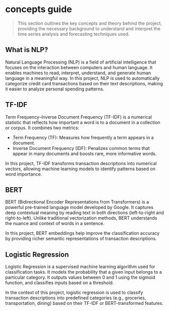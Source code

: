 
# concepts guide
> This section outlines the key concepts and theory behind the project, providing the necessary background to understand and interpret the time series analysis and forecasting techniques used.

## What is NLP?

Natural Language Processing (NLP) is a field of artificial intelligence that focuses on the interaction between computers and human language. It enables machines to read, interpret, understand, and generate human language in a meaningful way. In this project, NLP is used to automatically categorize credit card transactions based on their text descriptions, making it easier to analyze personal spending patterns.

## TF-IDF

Term Frequency–Inverse Document Frequency (TF-IDF) is a numerical statistic that reflects how important a word is to a document in a collection or corpus. It combines two metrics:

- Term Frequency (TF): Measures how frequently a term appears in a document.
- Inverse Document Frequency (IDF): Penalizes common terms that appear in many documents and boosts rare, more informative words.
  
In this project, TF-IDF transforms transaction descriptions into numerical vectors, allowing machine learning models to identify patterns based on word importance.

## BERT

BERT (Bidirectional Encoder Representations from Transformers) is a powerful pre-trained language model developed by Google. It captures deep contextual meaning by reading text in both directions (left-to-right and right-to-left). Unlike traditional vectorization methods, BERT understands the nuance and context of words in a sentence.

In this project, BERT embeddings help improve the classification accuracy by providing richer semantic representations of transaction descriptions.

## Logistic Regression 

Logistic Regression is a supervised machine learning algorithm used for classification tasks. It models the probability that a given input belongs to a particular category. It outputs values between 0 and 1 using the sigmoid function, and classifies inputs based on a threshold.

In the context of this project, logistic regression is used to classify transaction descriptions into predefined categories (e.g., groceries, transportation, dining) based on their TF-IDF or BERT-transformed features.
